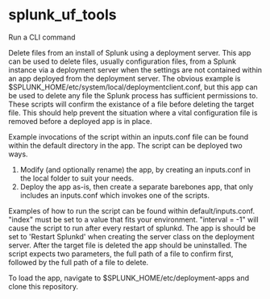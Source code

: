 # splunk_uf_tools

Run a CLI command


Delete files from an install of Splunk using a deployment server.
This app can be used to delete files, usually configuration files, from a Splunk instance via a deployment server when the settings are not contained within an app deployed from the deployment server. The obvious example is $SPLUNK_HOME/etc/system/local/deploymentclient.conf, but this app can be used to delete any file the Splunk process has sufficient permissions to. These scripts will confirm the existance of a file before deleting the target file. This should help prevent the situation where a vital configuration file is removed before a deployed app is in place.

Example invocations of the script within an inputs.conf file can be found within the default directory in the app. The script can be deployed two ways. 
1. Modify (and optionally rename) the app, by creating an inputs.conf in the local folder to suit your needs. 
2. Deploy the app as-is, then create a separate barebones app, that only includes an inputs.conf which invokes one of the scripts. 

Examples of how to run the script can be found within default/inputs.conf.
"index" must be set to a value that fits your environment.
"interval = -1" will cause the script to run after every restart of splunkd. The app is should be set to 'Restart Splunkd' when creating the server class on the deployment server. After the target file is deleted the app should be uninstalled.
The script expects two parameters, the full path of a file to confirm first, followed by the full path of a file to delete.

To load the app, navigate to $SPLUNK_HOME/etc/deployment-apps and clone this repository.
